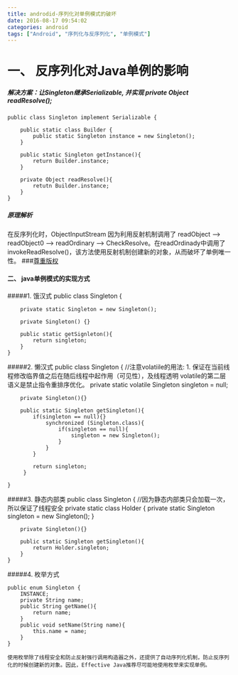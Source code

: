 ```yaml
---
title: androdid-序列化对单例模式的破坏
date: 2016-08-17 09:54:02
categories: android
tags: ["Android", "序列化与反序列化", "单例模式"]
---
```

# 一、 反序列化对Java单例的影响

##### 解决方案：让Singleton继承Serializable, 并实现  private Object readResolve();
    public class Singleton implement Serializable {
	 
	 	public static class Builder {
	 		public static Singleton instance = new Singleton();
	 	}
	 	
		public static Singleton getInstance(){
			return Builder.instance;
		}
		
		private Object readResolve(){
			retutn Builder.instance;
		}
	}

##### 原理解析
在反序列化时，ObjectInputStream 因为利用反射机制调用了 readObject --> readObject0 --> readOrdinary --> CheckResolve。在readOrdinady中调用了invokeReadResolve()，该方法使用反射机制创建新的对象，从而破坏了单例唯一性。
###[尊重版权](http://www.hollischuang.com/archives/1144)




####  二、 java单例模式的实现方式

#####1. 饿汉式
	public class Singleton {

    	private static Singleton = new Singleton();

    	private Singleton() {}

    	public static getSignleton(){
        	return singleton;
    	}
	}
#####2. 懒汉式
	public class Singleton {
		//注意volatiile的用法: 1. 保证在当前线程修改临界值之后在随后线程中起作用（可见性），及线程透明
		volatile的第二层语义是禁止指令重排序优化。
   		private static volatile Singleton singleton = null;
 
    	private Singleton(){}
 
    	public static Singleton getSingleton(){
    		if(singleton == null){}
        		synchronized (Singleton.class){
            		if(singleton == null){
                		singleton = new Singleton();
            		}
       			}
       		}

        	return singleton;
   		 }    
 
	}

#####3. 静态内部类
	public class Singleton {
		//因为静态内部类只会加载一次，所以保证了线程安全
	    private static class Holder {
	        private static Singleton singleton = new Singleton();
	    }
	 
	    private Singleton(){}
	 
	    public static Singleton getSingleton(){
	        return Holder.singleton;
	    }
	}

#####4. 枚举方式

	public enum Singleton {
	    INSTANCE;
	    private String name;
	    public String getName(){
	        return name;
	    }
	    public void setName(String name){
	        this.name = name;
	    }
	}
	
	使用枚举除了线程安全和防止反射强行调用构造器之外，还提供了自动序列化机制，防止反序列化的时候创建新的对象。因此，Effective Java推荐尽可能地使用枚举来实现单例。